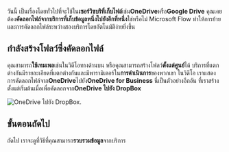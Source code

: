 วันนี้ เป็นเรื่องโดยทั่วไปที่จะใช้ใน**เซอร์วิซบริที่เก็บไฟล์**เช่น**OneDrive**หรือ**Google Drive**  คุณเคยต้อง**คัดลอกไฟล์จากบริการที่เก็บข้อมูลหนึ่งไปยังอีกที่หนึ่ง**ใช่หรือไม่  Microsoft Flow ทำให้การย้ายและการคัดลอกไฟล์ระหว่างสองบริการโดยอัตโนมัติง่ายยิ่งขึ้น

## <a name="creating-flows-that-copy-files"></a>กำลังสร้างโฟลว์ซึ่งคัดลอกไฟล์

คุณสามารถ**ใช้เทมเพล**เช่นในวิดีโอทางด้านบน หรือคุณสามารถสร้างโฟลว์**ตั้งแต่ศูนย์**ได้  บริการที่แตกต่างกันมีรายละเอียดที่แตกต่างกันและมีพารามิเตอร์ใน**การดำเนินการ**ของพวกเขา  ในวิดีโอ เราแสดงการคัดลอกไฟล์จาก**OneDrive**ไปยัง**OneDrive for Business**  นี่เป็นตัวอย่างอีกอัน ที่เราสร้างตั้งแต่เริ่มต้นเมื่อเพื่อคัดลอกจาก**OneDrive ไปยัง DropBox**

![OneDrive ไปยัง DropBox](./media/learning-copy-files/onedrive-to-dropbox.png).

## <a name="next-steps"></a>ขั้นตอนถัดไป

ถัดไป เราจะดูที่วิธีที่คุณสามารถ**รวบรวมข้อมูล**จากบริการ
